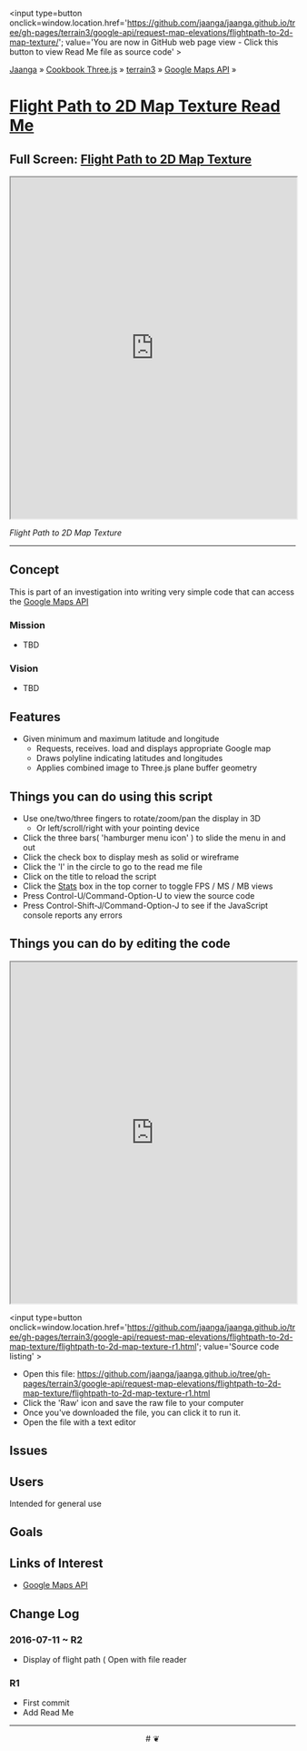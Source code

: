 <span style=display:none; >[You are now in GitHub source code view - click this link to view Read Me file as a web page]
( https://jaanga.github.io/terrain3/google-api/request-map-elevations/flightpath-to-2d-map-texture/index.html#readme.md "View file as a web page." ) </span>
<input type=button onclick=window.location.href='https://github.com/jaanga/jaanga.github.io/tree/gh-pages/terrain3/google-api/request-map-elevations/flightpath-to-2d-map-texture/'; value='You are now in GitHub web page view - Click this button to view Read Me file as source code' >

[Jaanga]( http://jaanga.github.io ) &raquo; [Cookbook Three.js]( http://jaanga.github.io/cookbook-threejs/  ) &raquo;
[terrain3]( https://jaanga.github.io/terrain3/ ) &raquo; [Google Maps API]( https://jaanga.github.io/terrain3/google-api/ ) &raquo;


[Flight Path to 2D Map Texture Read Me]( https://jaanga.github.io/terrain3/google-api/request-map-elevations/flightpath-to-2d-map-texture/index.html#readme.md )
===

## Full Screen: [ Flight Path to 2D Map Texture ]( https://jaanga.github.io/terrain3/google-api/request-map-elevations/flightpath-to-2d-map-texture/index.html )


<img src="" style=display:none; width=800 >

<iframe src=https://jaanga.github.io/terrain3/google-api/request-map-elevations/flightpath-to-2d-map-texture/index.html width=100% height=600px ></iframe>

_Flight Path to 2D Map Texture_

***

## Concept

This is part of an investigation into writing very simple code that can access the [Google Maps API]( https://developers.google.com/maps/documentation/javascript/tutorial )


### Mission

* TBD

### Vision

* TBD


## Features

* Given minimum and maximum latitude and longitude
	* Requests, receives. load and displays appropriate Google map
	* Draws polyline indicating latitudes and longitudes
	* Applies combined image to Three.js plane buffer geometry


## Things you can do using this script

* Use one/two/three fingers to rotate/zoom/pan the display in 3D
	* Or left/scroll/right with your pointing device 
* Click the three bars( 'hamburger menu icon' ) to slide the menu in and out
* Click the check box to display mesh as solid or wireframe
* Click the 'I' in the circle to go to the read me file
* Click on the title to reload the script
* Click the [Stats]( https://github.com/mrdoob/stats.js/ ) box in the top corner to toggle FPS / MS / MB views
* Press Control-U/Command-Option-U to view the source code
* Press Control-Shift-J/Command-Option-J to see if the JavaScript console reports any errors



## Things you can do by editing the code

<iframe src='https://jaanga.github.io/cookbook-html/examples/libraries/ace-editor/ace-view-r1.html#
	https://jaanga.github.io/terrain3/google-api/request-map-elevations/flightpath-to-2d-map-texture/flightpath-to-2d-map-texture-r1.html' width=100% height=600 ></iframe>

<input type=button onclick=window.location.href='https://github.com/jaanga/jaanga.github.io/tree/gh-pages/terrain3/google-api/request-map-elevations/flightpath-to-2d-map-texture/flightpath-to-2d-map-texture-r1.html';
value='Source code listing' >


* Open this file: https://github.com/jaanga/jaanga.github.io/tree/gh-pages/terrain3/google-api/request-map-elevations/flightpath-to-2d-map-texture/flightpath-to-2d-map-texture-r1.html
* Click the 'Raw' icon and save the raw file to your computer
* Once you've downloaded the file, you can click it to run it.
* Open the file with a text editor


## Issues


## Users

Intended for general use


## Goals


## Links of Interest

* [Google Maps API]( https://developers.google.com/maps/documentation/javascript/tutorial )

## Change Log

### 2016-07-11 ~ R2

* Display of flight path
( Open with file reader

### R1 

* First commit
* Add Read Me


***

<center title='Jaanga ~ your 3D happy place' >
# <a href=javascript:window.scrollTo(0,0); style=text-decoration:none; > ❦ </a>
</center>
